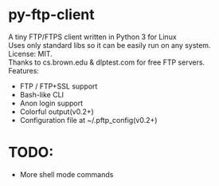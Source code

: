 # py-ftp-client  
A tiny FTP/FTPS client written in Python 3 for Linux  
Uses only standard libs so it can be easily run on any system.  
License: MIT.  
Thanks to cs.brown.edu & dlptest.com for free FTP servers.  
  Features:  
  + FTP / FTP+SSL support  
  + Bash-like CLI  
  + Anon login support  
  + Colorful output(v0.2+)  
  + Configuration file at ~/.pftp_config(v0.2+)  
  
# TODO:  
  + More shell mode commands  

